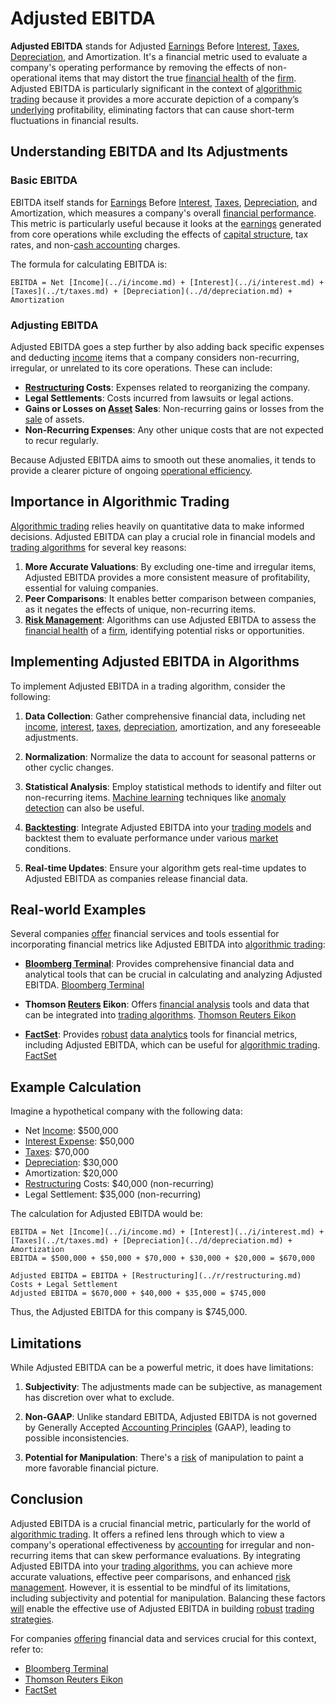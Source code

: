 # Adjusted EBITDA

**Adjusted EBITDA** stands for Adjusted [Earnings](../e/earnings.md) Before [Interest](../i/interest.md), [Taxes](../t/taxes.md), [Depreciation](../d/depreciation.md), and Amortization. It's a financial metric used to evaluate a company's operating performance by removing the effects of non-operational items that may distort the true [financial health](../f/financial_health.md) of the [firm](../f/firm.md). Adjusted EBITDA is particularly significant in the context of [algorithmic trading](../a/accountability.md) because it provides a more accurate depiction of a company’s [underlying](../u/underlying.md) profitability, eliminating factors that can cause short-term fluctuations in financial results.

## Understanding EBITDA and Its Adjustments

### Basic EBITDA

EBITDA itself stands for [Earnings](../e/earnings.md) Before [Interest](../i/interest.md), [Taxes](../t/taxes.md), [Depreciation](../d/depreciation.md), and Amortization, which measures a company's overall [financial performance](../f/financial_performance.md). This metric is particularly useful because it looks at the [earnings](../e/earnings.md) generated from core operations while excluding the effects of [capital structure](../c/capital_structure.md), tax rates, and non-[cash accounting](../c/cash_accounting.md) charges.

The formula for calculating EBITDA is:
```plaintext
EBITDA = Net [Income](../i/income.md) + [Interest](../i/interest.md) + [Taxes](../t/taxes.md) + [Depreciation](../d/depreciation.md) + Amortization
```

### Adjusting EBITDA

Adjusted EBITDA goes a step further by also adding back specific expenses and deducting [income](../i/income.md) items that a company considers non-recurring, irregular, or unrelated to its core operations. These can include:

- **[Restructuring](../r/restructuring.md) Costs**: Expenses related to reorganizing the company.
- **Legal Settlements**: Costs incurred from lawsuits or legal actions.
- **Gains or Losses on [Asset](../a/asset.md) Sales**: Non-recurring gains or losses from the [sale](../s/sale.md) of assets.
- **Non-Recurring Expenses**: Any other unique costs that are not expected to recur regularly.

Because Adjusted EBITDA aims to smooth out these anomalies, it tends to provide a clearer picture of ongoing [operational efficiency](../o/operational_efficiency_in_trading.md).

## Importance in Algorithmic Trading

[Algorithmic trading](../a/accountability.md) relies heavily on quantitative data to make informed decisions. Adjusted EBITDA can play a crucial role in financial models and [trading algorithms](../t/trading_algorithms.md) for several key reasons:

1. **More Accurate Valuations**: By excluding one-time and irregular items, Adjusted EBITDA provides a more consistent measure of profitability, essential for valuing companies.
2. **Peer Comparisons**: It enables better comparison between companies, as it negates the effects of unique, non-recurring items.
3. **[Risk Management](../r/risk_management.md)**: Algorithms can use Adjusted EBITDA to assess the [financial health](../f/financial_health.md) of a [firm](../f/firm.md), identifying potential risks or opportunities.

## Implementing Adjusted EBITDA in Algorithms

To implement Adjusted EBITDA in a trading algorithm, consider the following:

1. **Data Collection**: Gather comprehensive financial data, including net [income](../i/income.md), [interest](../i/interest.md), [taxes](../t/taxes.md), [depreciation](../d/depreciation.md), amortization, and any foreseeable adjustments.
   
2. **Normalization**: Normalize the data to account for seasonal patterns or other cyclic changes.
   
3. **Statistical Analysis**: Employ statistical methods to identify and filter out non-recurring items. [Machine learning](../m/machine_learning.md) techniques like [anomaly detection](../a/anomaly_detection.md) can also be useful.
   
4. **[Backtesting](../b/backtesting.md)**: Integrate Adjusted EBITDA into your [trading models](../t/trading_models.md) and backtest them to evaluate performance under various [market](../m/market.md) conditions.

5. **Real-time Updates**: Ensure your algorithm gets real-time updates to Adjusted EBITDA as companies release financial data.

## Real-world Examples

Several companies [offer](../o/offer.md) financial services and tools essential for incorporating financial metrics like Adjusted EBITDA into [algorithmic trading](../a/accountability.md):

- **[Bloomberg Terminal](../b/bloomberg_terminal.md)**: Provides comprehensive financial data and analytical tools that can be crucial in calculating and analyzing Adjusted EBITDA. [Bloomberg Terminal](https://www.bloomberg.com/professional/solution/bloomberg-terminal/)

- **Thomson [Reuters](../r/reuters.md) Eikon**: Offers [financial analysis](../f/financial_analysis.md) tools and data that can be integrated into [trading algorithms](../t/trading_algorithms.md). [Thomson Reuters Eikon](https://www.refinitiv.com/en/products/eikon-trading-software)

- **[FactSet](../f/factset.md)**: Provides [robust](../r/robust.md) [data analytics](../d/data_analytics.md) tools for financial metrics, including Adjusted EBITDA, which can be useful for [algorithmic trading](../a/accountability.md). [FactSet](https://www.factset.com/)

## Example Calculation

Imagine a hypothetical company with the following data:

- Net [Income](../i/income.md): $500,000
- [Interest Expense](../i/interest_expense.md): $50,000
- [Taxes](../t/taxes.md): $70,000
- [Depreciation](../d/depreciation.md): $30,000
- Amortization: $20,000
- [Restructuring](../r/restructuring.md) Costs: $40,000 (non-recurring)
- Legal Settlement: $35,000 (non-recurring)

The calculation for Adjusted EBITDA would be:

```plaintext
EBITDA = Net [Income](../i/income.md) + [Interest](../i/interest.md) + [Taxes](../t/taxes.md) + [Depreciation](../d/depreciation.md) + Amortization
EBITDA = $500,000 + $50,000 + $70,000 + $30,000 + $20,000 = $670,000

Adjusted EBITDA = EBITDA + [Restructuring](../r/restructuring.md) Costs + Legal Settlement
Adjusted EBITDA = $670,000 + $40,000 + $35,000 = $745,000
```

Thus, the Adjusted EBITDA for this company is $745,000.

## Limitations

While Adjusted EBITDA can be a powerful metric, it does have limitations:

1. **Subjectivity**: The adjustments made can be subjective, as management has discretion over what to exclude.
   
2. **Non-GAAP**: Unlike standard EBITDA, Adjusted EBITDA is not governed by Generally Accepted [Accounting Principles](../a/accounting_principles.md) (GAAP), leading to possible inconsistencies.

3. **Potential for Manipulation**: There's a [risk](../r/risk.md) of manipulation to paint a more favorable financial picture.

## Conclusion

Adjusted EBITDA is a crucial financial metric, particularly for the world of [algorithmic trading](../a/accountability.md). It offers a refined lens through which to view a company's operational effectiveness by [accounting](../a/accounting.md) for irregular and non-recurring items that can skew performance evaluations. By integrating Adjusted EBITDA into your [trading algorithms](../t/trading_algorithms.md), you can achieve more accurate valuations, effective peer comparisons, and enhanced [risk management](../r/risk_management.md). However, it is essential to be mindful of its limitations, including subjectivity and potential for manipulation. Balancing these factors [will](../w/will.md) enable the effective use of Adjusted EBITDA in building [robust](../r/robust.md) [trading strategies](../t/trading_strategies.md).

For companies [offering](../o/offering.md) financial data and services crucial for this context, refer to:

- [Bloomberg Terminal](https://www.bloomberg.com/professional/solution/bloomberg-terminal/)
- [Thomson Reuters Eikon](https://www.refinitiv.com/en/products/eikon-trading-software)
- [FactSet](https://www.factset.com/)